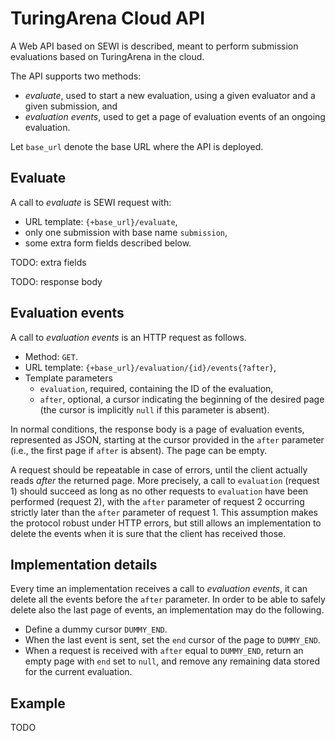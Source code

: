 # TuringArena Cloud API

A Web API based on SEWI is described,
meant to perform submission evaluations based on TuringArena in the cloud.

The API supports two methods:

- *evaluate*, used to start a new evaluation, using a given evaluator and a given submission, and
- *evaluation events*, used to get a page of evaluation events of an ongoing evaluation.

Let `base_url` denote the base URL where the API is deployed.

## Evaluate

A call to *evaluate* is SEWI request with:

- URL template: `{+base_url}/evaluate`,
- only one submission with base name `submission`,
- some extra form fields described below.

TODO: extra fields

TODO: response body

## Evaluation events

A call to *evaluation events* is an HTTP request as follows.

- Method: `GET`.
- URL template: `{+base_url}/evaluation/{id}/events{?after}`,
- Template parameters
    - `evaluation`, required, containing the ID of the evaluation,
    - `after`, optional,
    a cursor indicating the beginning of the desired page
    (the cursor is implicitly `null` if this parameter is absent).

In normal conditions, the response body is a page of evaluation events, represented as JSON,
starting at the cursor provided in the `after` parameter
(i.e., the first page if `after` is absent).
The page can be empty.

A request should be repeatable in case of errors,
until the client actually reads *after* the returned page.
More precisely, a call to `evaluation` (request 1) should succeed as long as
no other requests to `evaluation` have been performed (request 2),
with the `after` parameter of request 2 occurring strictly later than the `after` parameter of request 1.
This assumption makes the protocol robust under HTTP errors,
but still allows an implementation to delete the events when it is sure that the client has received those.

## Implementation details

Every time an implementation receives a call to *evaluation events*,
it can delete all the events before the `after` parameter.
In order to be able to safely delete also the last page of events, an implementation may do the following.

- Define a dummy cursor `DUMMY_END`.
- When the last event is sent, set the `end` cursor of the page to `DUMMY_END`.
- When a request is received with `after` equal to `DUMMY_END`, return an empty page with `end` set to `null`,
and remove any remaining data stored for the current evaluation.

## Example

TODO